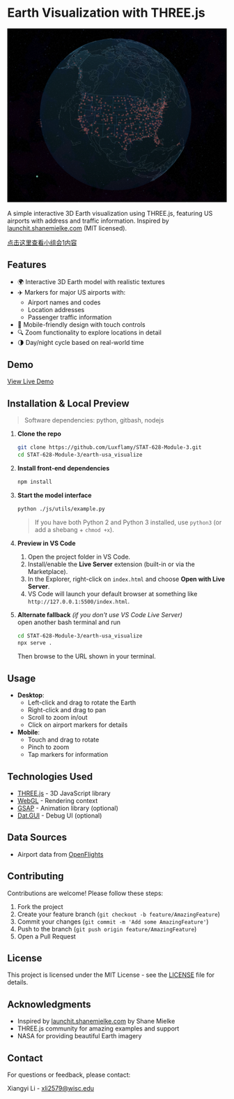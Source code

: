 # Earth Visualization with THREE.js

![Earth Visualization](example.png)

A simple interactive 3D Earth visualization using THREE.js, featuring US airports with address and traffic information. Inspired by [launchit.shanemielke.com](https://launchit.shanemielke.com) (MIT licensed).

[点击这里查看小组会1内容](小组会1.md)

## Features

- 🌍 Interactive 3D Earth model with realistic textures
- ✈️ Markers for major US airports with:
  - Airport names and codes
  - Location addresses
  - Passenger traffic information
- 📱 Mobile-friendly design with touch controls
- 🔍 Zoom functionality to explore locations in detail
- 🌗 Day/night cycle based on real-world time

## Demo

[View Live Demo](https://luxflamy.com)

<!-- ## Installation

To run this project locally:

1. Clone the repository:
   ```bash
   git clone https://github.com/Luxflamy/earth-usa.git
   ```
2. Navigate to the project directory:
   ```bash
   cd earth-usa
   ```
3. Install dependencies:
   ```bash
   npm install
   ```
4. Start the development server:
   ```bash
   npm start
   ```
5. Open your browser and visit `http://localhost:3000` -->


## Installation & Local Preview

> Software dependencies: python, gitbash, nodejs

1. **Clone the repo**  

   ```bash
   git clone https://github.com/Luxflamy/STAT-628-Module-3.git
   cd STAT-628-Module-3/earth-usa_visualize
   ```

2. **Install front-end dependencies**  

   ```bash
   npm install
   ```

3. **Start the model interface**  

   ```bash
   python ./js/utils/example.py
   ```  

   > If you have both Python 2 and Python 3 installed, use `python3` (or add a shebang + `chmod +x`).
4. **Preview in VS Code**  
   1. Open the project folder in VS Code.  
   2. Install/enable the **Live Server** extension (built-in or via the Marketplace).  
   3. In the Explorer, right-click on `index.html` and choose **Open with Live Server**.  
   4. VS Code will launch your default browser at something like `http://127.0.0.1:5500/index.html`.
5. **Alternate fallback** *(if you don't use VS Code Live Server)*  
   open another bash terminal and run

   ```bash
   cd STAT-628-Module-3/earth-usa_visualize
   npx serve .
   ```  

   Then browse to the URL shown in your terminal.

## Usage

- **Desktop**:
  - Left-click and drag to rotate the Earth
  - Right-click and drag to pan
  - Scroll to zoom in/out
  - Click on airport markers for details
- **Mobile**:
  - Touch and drag to rotate
  - Pinch to zoom
  - Tap markers for information

## Technologies Used

- [THREE.js](https://threejs.org/) - 3D JavaScript library
- [WebGL](https://get.webgl.org/) - Rendering context
- [GSAP](https://greensock.com/gsap/) - Animation library (optional)
- [Dat.GUI](https://github.com/dataarts/dat.gui) - Debug UI (optional)

## Data Sources

- Airport data from [OpenFlights](https://openflights.org/data.html)

## Contributing

Contributions are welcome! Please follow these steps:

1. Fork the project
2. Create your feature branch (`git checkout -b feature/AmazingFeature`)
3. Commit your changes (`git commit -m 'Add some AmazingFeature'`)
4. Push to the branch (`git push origin feature/AmazingFeature`)
5. Open a Pull Request

## License

This project is licensed under the MIT License - see the [LICENSE](LICENSE) file for details.

## Acknowledgments

- Inspired by [launchit.shanemielke.com](https://launchit.shanemielke.com) by Shane Mielke
- THREE.js community for amazing examples and support
- NASA for providing beautiful Earth imagery

## Contact

For questions or feedback, please contact:

Xiangyi Li - [xli2579@wisc.edu](xli2579@wisc.edu)
